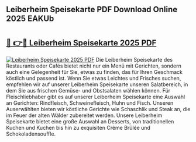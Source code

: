 ## Leiberheim Speisekarte PDF Download Online 2025 EAKUb

# <h2><a href="http://gcbinuz.nevu.top/?p=Leiberheim+Speisekarte">🔗 👉🔴 Leiberheim Speisekarte 2025 PDF</a></h2>

[![Leiberheim Speisekarte 2025 PDF](https://i.imgur.com/dBaPXMq.png)](http://gcbinuz.nevu.top/?p=Leiberheim+Speisekarte)
Die Leiberheim Speisekarte des Restaurants oder Cafés bietet nicht nur ein Menü mit Gerichten, sondern auch eine Gelegenheit für Sie, etwas zu finden, das für Ihren Geschmack köstlich und passend ist. Wenn Sie etwas Leichtes und Frisches suchen, empfehlen wir auf unserer Leiberheim Speisekarte unseren Salatbereich, in dem Sie aus frischen Gemüse- und Obstsalaten wählen können. Für Fleischliebhaber gibt es auf unserer Leiberheim Speisekarte eine Auswahl an Gerichten: Rindfleisch, Schweinefleisch, Huhn und Fisch. Unseren Auserwählten bieten wir köstliche Gerichte wie Schaschlik und Steak an, die im Feuer der alten Wälder zubereitet werden. Unsere Leiberheim Speisekarte bietet eine große Auswahl an Desserts, von traditionellen Kuchen und Kuchen bis hin zu exquisiten Crème Brûlée und Schokoladensouffle.
